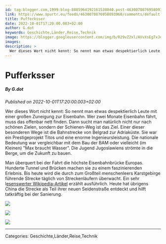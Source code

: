 ```yaml
---
id: tag:blogger.com,1999:blog-8885964192161538040.post-4630070876958093960
link: https://www.spurtr.eu/feeds/4630070876958093960/comments/default
title: Pufferksser
date: 2022-10-01T17:20:00.003+02:00
author: G.dot
keywords: Geschichte,Länder,Reise,Technik
image: https://blogger.googleusercontent.com/img/b/R29vZ2xl/AVvXsEgTxJelA7-ihXMXBpS8p0POy9i9K7oc6Vak2vMiVx7lfVvEsT_raZzF7fxw4ztjg6v5JJH6Wr8NdAJugSB5F5effB52-elJHA-_pobTTwWB0e7C1UD80S2g4bEUEZNTceXiZMsBmV0cxfY/s72-w640-h360-c/1664452160703894-0.png
images: 
description: >
  Wer dieses Wort nicht kennt: So nennt man etwas despektierlich Leute mit einer großen Zuneigung zur Eisenbahn. Wer zwei Monate Eisenbahn fährt, muss das offenbar nett finden. Dann sucht man natürlich nicht nur nach schönen Zielen, sondern der Schienen-Weg ist das Ziel. Einer dieser besonderen Wege ist die Bahnstrecke von
---
```

# Pufferksser
##### By G.dot
_Published on 2022-10-01T17:20:00.003+02:00_

Wer dieses Wort nicht kennt: So nennt man etwas despektierlich Leute mit einer großen Zuneigung zur Eisenbahn. Wer zwei Monate Eisenbahn fährt, muss das offenbar nett finden. Dann sucht man natürlich nicht nur nach schönen Zielen, sondern der Schienen-Weg ist das Ziel. Einer dieser besonderen Wege ist die Bahnstrecke von Belgrad zur Adriaküste. Sie war ein Prestigeprojekt Titos und eine enorme Ingenieursleistung. Die nationale Bedeutung war vergleichbar mit dem Bau der BAM oder vielleicht (im Kleinen) "Max braucht Wasser". Die Jugend Jugoslawiens strömte in die Berge, um die Zukunft zu bauen. 

Man überquert bei der Fahrt die höchste Eisenbahnbrücke Europas. Hunderte Tunnel und Brücken machen sie zu einem faszinierenden Erlebnis. Bis heute wird die durch zum Großteil menschenleers Karstgebirge führende Strecke täglich von Streckenläufern überwacht. Ein sehr l[esenswerter Wikipedia-Artikel](https://de.wikipedia.org/wiki/Bahnstrecke_Belgrad%25E2%2580%2593Bar?wprov=sfla1) erzählt ausführlich. Heute hat übrigens China die Strecke als Teil ihrer neuen Seidenstraße entdeckt und hilft tatkräftig bei der Sanierung.

[![](https://blogger.googleusercontent.com/img/b/R29vZ2xl/AVvXsEgTxJelA7-ihXMXBpS8p0POy9i9K7oc6Vak2vMiVx7lfVvEsT_raZzF7fxw4ztjg6v5JJH6Wr8NdAJugSB5F5effB52-elJHA-_pobTTwWB0e7C1UD80S2g4bEUEZNTceXiZMsBmV0cxfY/w640-h360/1664452160703894-0.png)](https://blogger.googleusercontent.com/img/b/R29vZ2xl/AVvXsEgTxJelA7-ihXMXBpS8p0POy9i9K7oc6Vak2vMiVx7lfVvEsT_raZzF7fxw4ztjg6v5JJH6Wr8NdAJugSB5F5effB52-elJHA-_pobTTwWB0e7C1UD80S2g4bEUEZNTceXiZMsBmV0cxfY/s1600/1664452160703894-0.png)

  

[![](https://blogger.googleusercontent.com/img/b/R29vZ2xl/AVvXsEhfPVg4d7yglgnS-UxtQ9I5NbvffUjGRaxBuWOll7XI5zS3VRS4Lgcy5XyMq8AyE6B2pLLTcJog69dSi4fL8xOlSI8D201sP_vjBUUtnvjgoAbnl3VHRRcbAqRo39vlCyo_g0E66K40RFg/w640-h528/1664439040383761-0.png)](https://blogger.googleusercontent.com/img/b/R29vZ2xl/AVvXsEhfPVg4d7yglgnS-UxtQ9I5NbvffUjGRaxBuWOll7XI5zS3VRS4Lgcy5XyMq8AyE6B2pLLTcJog69dSi4fL8xOlSI8D201sP_vjBUUtnvjgoAbnl3VHRRcbAqRo39vlCyo_g0E66K40RFg/s1600/1664439040383761-0.png)

[![](https://blogger.googleusercontent.com/img/b/R29vZ2xl/AVvXsEiZ6snxftBWNPIv3-sAEuZCefNBOCqrT0BBQYR_xzGqigFig9xhJX_visOOB-TdWvt0MgO5QwtzmJpWNeWg4uHcr1_salcGDRvjsKkwt4St5lYuX_Z-t7UgZt_dWdWsbY7HYq8AVxA4s7U/w360-h640/1664439024451911-1.png)](https://blogger.googleusercontent.com/img/b/R29vZ2xl/AVvXsEiZ6snxftBWNPIv3-sAEuZCefNBOCqrT0BBQYR_xzGqigFig9xhJX_visOOB-TdWvt0MgO5QwtzmJpWNeWg4uHcr1_salcGDRvjsKkwt4St5lYuX_Z-t7UgZt_dWdWsbY7HYq8AVxA4s7U/s1600/1664439024451911-1.png)

---
Categories: Geschichte,Länder,Reise,Technik